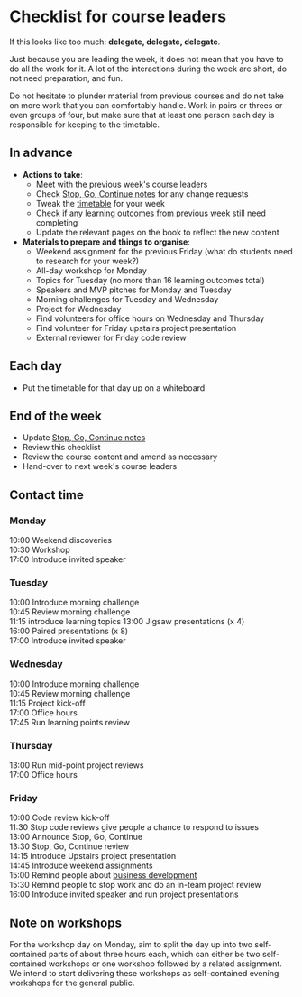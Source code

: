 # Checklist for course leaders

If this looks like too much: **delegate, delegate, delegate**. 

Just because you are leading the week, it does not mean that you have to do all the work for it. A lot of the interactions during the week are short, do not need preparation, and fun.  

Do not hesitate to plunder material from previous courses and do not take on more work that you can comfortably handle. Work in pairs or threes or even groups of four, but make sure that at least one person each day is responsible for keeping to the timetable.

## In advance
+ **Actions to take**:
  + Meet with the previous week's course leaders
  + Check [Stop, Go, Continue notes](../sgc/README.md) for any change requests
  + Tweak the [timetable](../timetable) for your week
  + Check if any [learning outcomes from previous week](../patterns) still need completing
  + Update the relevant pages on the book to reflect the new content
+ **Materials to prepare and things to organise**:
  + Weekend assignment for the previous Friday (what do students need to research for your week?)
  + All-day workshop for Monday
  + Topics for Tuesday (no more than 16 learning outcomes total)
  + Speakers and MVP pitches for Monday and Tuesday
  + Morning challenges for Tuesday and Wednesday
  + Project for Wednesday
  + Find volunteers for office hours on Wednesday and Thursday
  + Find volunteer for Friday upstairs project presentation
  + External reviewer for Friday code review

## Each day
+ Put the timetable for that day up on a whiteboard

## End of the week
+ Update [Stop, Go, Continue notes](../sgc/README.md)    
+ Review this checklist    
+ Review the course content and amend as necessary   
+ Hand-over to next week's course leaders
  
## Contact time

### Monday
10:00 Weekend discoveries  
10:30 Workshop    
17:00 Introduce invited speaker    

### Tuesday
10:00 Introduce morning challenge    
10:45 Review morning challenge    
11:15 introduce learning topics 
13:00 Jigsaw presentations (x 4)    
16:00 Paired presentations (x 8)    
17:00 Introduce invited speaker    

### Wednesday
10:00 Introduce morning challenge    
10:45 Review morning challenge    
11:15 Project kick-off    
17:00 Office hours    
17:45 Run learning points review    

### Thursday
13:00 Run mid-point project reviews     
17:00 Office hours    

### Friday
10:00 Code review kick-off    
11:30 Stop code reviews give people a chance to respond to issues    
13:00 Announce Stop, Go, Continue    
13:30 Stop, Go, Continue review    
14:15 Introduce Upstairs project presentation    
14:45 Introduce weekend assignments    
15:00 Remind people about [business development](../business/README.md)    
15:30 Remind people to stop work and do an in-team project review    
16:00 Introduce invited speaker and run project presentations    

## Note on workshops
For the workshop day on Monday, aim to split the day up into two self-contained parts of about three hours each, which can either be two self-contained workshops or one workshop followed by a related assignment. We intend to start delivering these workshops as self-contained evening workshops for the general public.
